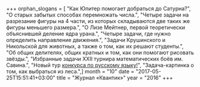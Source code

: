 +++
orphan_slogans = [ "Как Юпитер помогает добраться до Сатурна?", "О старых забытых способах перемножать числа.", "Четыре задачи на разрезание фигуры на 4 части, из которых складываются две таких же фигуры меньшего размера.", "О Лизе Мейтнер, первой теоретически объяснившей деление ядра урана.", "Четыре задачи, где нужно определить направление движения.", "Задачи Крушинского и Никольской для животных, а также о том, как их решают студенты.", "Об общих делителях, общих кратных и том, как они помогают рисовать звёзды.", "Избранные задачи XXII турнира математических боёв им. Савина.", "Новый тур [конкурса по русскому языку!](/konkurs/rus)", "Задача-картинка о том, как выбраться из леса.",]
month = "10"
date = "2017-05-25T15:51:41+03:00"
title = "Журнал «Квантик»"
year = "2016"
+++
